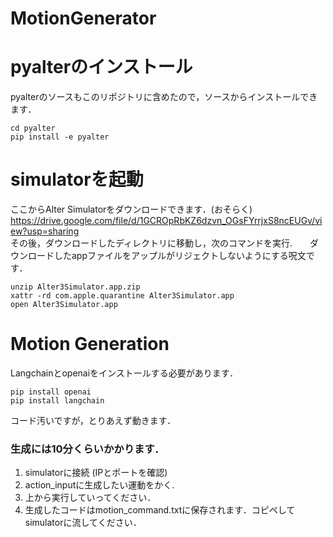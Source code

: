 # MotionGenerator

# pyalterのインストール  
pyalterのソースもこのリポジトリに含めたので，ソースからインストールできます．　　
```terminal
cd pyalter
pip install -e pyalter  
```

# simulatorを起動  
ここからAlter Simulatorをダウンロードできます．(おそらく)　　
<https://drive.google.com/file/d/1GCROpRbKZ6dzvn_OGsFYrrjxS8ncEUGv/view?usp=sharing>  
その後，ダウンロードしたディレクトリに移動し，次のコマンドを実行.　　ダウンロードしたappファイルをアップルがリジェクトしないようにする呪文です．
```terminal
unzip Alter3Simulator.app.zip
xattr -rd com.apple.quarantine Alter3Simulator.app
open Alter3Simulator.app
```

# Motion Generation
Langchainとopenaiをインストールする必要があります．
```terminal
pip install openai
pip install langchain
```
コード汚いですが，とりあえず動きます．
### 生成には10分くらいかかります．
1. simulatorに接続 (IPとポートを確認)
2. action_inputに生成したい運動をかく.
3. 上から実行していってください．
4. 生成したコードはmotion_command.txtに保存されます．コピペしてsimulatorに流してください．

